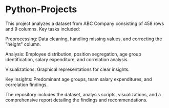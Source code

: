 # Python-Projects
This project analyzes a dataset from ABC Company consisting of 458 rows and 9 columns. Key tasks included:

Preprocessing: Data cleaning, handling missing values, and correcting the "height" column.

Analysis: Employee distribution, position segregation, age group identification, salary expenditure, and correlation analysis.

Visualizations: Graphical representations for clear insights.

Key Insights: Predominant age groups, team salary expenditures, and correlation findings.

The repository includes the dataset, analysis scripts, visualizations, and a comprehensive report detailing the findings and recommendations.
